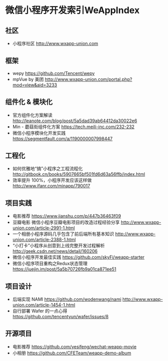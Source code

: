 # 微信小程序开发索引WeAppIndex

## 社区
- 小程序社区 http://www.wxapp-union.com

## 框架
- wepy https://github.com/Tencent/wepy
- mpVue by 美团 http://www.wxapp-union.com/portal.php?mod=view&aid=3233

## 组件化 & 模块化
- 官方组件化方案解读 http://leanote.com/blog/post/5a5dad39ab64412da30022e6
- Min - 蘑菇街组件化方案 https://tech.meili-inc.com/232-232
- 微信小程序模块化开发实践 https://segmentfault.com/a/1190000007998447

## 工程化
- 如何优雅地“搞”小程序之工程流程化 http://gitbook.cn/books/5907665bf501fd6d63a56ffb/index.html
- 效率提升 100%，小程序开发应该这样做 http://www.ifanr.com/minapp/790017

## 项目实践
- 电影推荐 https://www.jianshu.com/p/447b36463f09
- 豆瓣电影 微信小程序豆瓣电影项目的改造过程经验分享 http://www.wxapp-union.com/article-2991-1.html
- 一个相册小程序源码几乎包含了前后端所有基本知识 http://www.wxapp-union.com/article-2388-1.html
- “小打卡”小程序从创意到上线完整开发过程解析 http://geek.csdn.net/news/detail/160206
- 微信小程序开发最佳实践 https://github.com/skyFi/weapp-starter
- 微信小程序项目重构之Redux状态管理 https://juejin.im/post/5a5b70726fb9a01ca871ee51

## 项目设计
- 后端实现 NAMI https://github.com/wodenwang/nami http://www.wxapp-union.com/article-1454-1.html
- 自行部署 Wafer 的一点心得 https://github.com/tencentyun/wafer/issues/8

## 开源项目
- 电影推荐 https://github.com/yesifeng/wechat-weapp-movie
- 小相册 https://github.com/CFETeam/weapp-demo-album
